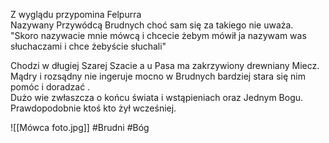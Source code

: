Z wyglądu przypomina Felpurra  
Nazywany Przywódcą Brudnych choć sam się za takiego nie uważa.  
"Skoro nazywacie mnie mówcą i chcecie żebym mówił ja nazywam was słuchaczami i chce żebyście słuchali"

Chodzi w długiej Szarej Szacie a u Pasa ma zakrzywiony drewniany Miecz.  
Mądry i rozsądny nie ingeruje mocno w Brudnych bardziej stara się nim pomóc i doradzać .  
Dużo wie zwłaszcza o końcu świata i wstąpieniach oraz Jednym Bogu.  
Prawdopodobnie ktoś kto żył wcześniej.

![[Mówca foto.jpg]]
#Brudni #Bóg 